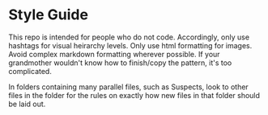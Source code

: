 # Style Guide
This repo is intended for people who do not code. Accordingly, only use hashtags for visual heirarchy levels. Only use html formatting for images. Avoid complex markdown formatting wherever possible. If your grandmother wouldn't know how to finish/copy the pattern, it's too complicated.

In folders containing many parallel files, such as Suspects, look to other files in the folder for the rules on exactly how new files in that folder should be laid out.